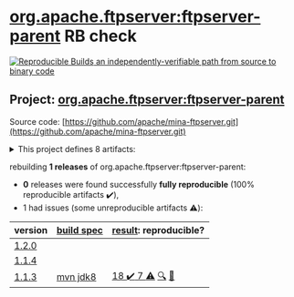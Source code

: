 [org.apache.ftpserver:ftpserver-parent](https://search.maven.org/artifact/org.apache.ftpserver/ftpserver-parent/) RB check
=======

[![Reproducible Builds](https://reproducible-builds.org/images/logos/rb.svg) an independently-verifiable path from source to binary code](https://reproducible-builds.org/)

## Project: [org.apache.ftpserver:ftpserver-parent](https://search.maven.org/artifact/org.apache.ftpserver/ftpserver-parent/)

Source code: [https://github.com/apache/mina-ftpserver.git](https://github.com/apache/mina-ftpserver.git)

<details><summary>This project defines 8 artifacts:</summary>

* [org.apache.ftpserver.examples:ftpserver-osgi-ftplet-service](https://search.maven.org/artifact/org.apache.ftpserver.examples/ftpserver-osgi-ftplet-service/)
* [org.apache.ftpserver.examples:ftpserver-osgi-spring-service](https://search.maven.org/artifact/org.apache.ftpserver.examples/ftpserver-osgi-spring-service/)
* [org.apache.ftpserver.examples:ftpserver-spring-war](https://search.maven.org/artifact/org.apache.ftpserver.examples/ftpserver-spring-war/)
* [org.apache.ftpserver:ftplet-api](https://search.maven.org/artifact/org.apache.ftpserver/ftplet-api/)
* [org.apache.ftpserver:ftpserver](https://search.maven.org/artifact/org.apache.ftpserver/ftpserver/)
* [org.apache.ftpserver:ftpserver-core](https://search.maven.org/artifact/org.apache.ftpserver/ftpserver-core/)
* [org.apache.ftpserver:ftpserver-examples](https://search.maven.org/artifact/org.apache.ftpserver/ftpserver-examples/)
* [org.apache.ftpserver:ftpserver-parent](https://search.maven.org/artifact/org.apache.ftpserver/ftpserver-parent/)
</details>

rebuilding **1 releases** of org.apache.ftpserver:ftpserver-parent:
- **0** releases were found successfully **fully reproducible** (100% reproducible artifacts :heavy_check_mark:),
- 1 had issues (some unreproducible artifacts :warning:):

| version | [build spec](BUILDSPEC.md) | [result](https://reproducible-builds.org/docs/jvm/): reproducible? |
| -- | --------- | ------ |
| [1.2.0](https://search.maven.org/artifact/org.apache.ftpserver/ftpserver-parent/1.2.0/pom) | | |
| [1.1.4](https://search.maven.org/artifact/org.apache.ftpserver/ftpserver-parent/1.1.4/pom) | | |
| [1.1.3](https://search.maven.org/artifact/org.apache.ftpserver/ftpserver-parent/1.1.3/pom) | [mvn jdk8](mina-ftpserver-1.1.3.buildspec) | [18 :heavy_check_mark:  7 :warning:](ftpserver-parent-1.1.3.buildcompare) [:mag:](ftpserver-parent-1.1.3.diffoscope) [:memo:](https://github.com/apache/mina-ftpserver/pull/13) |
